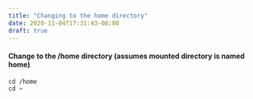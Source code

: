 ```yaml
---
title: "Changing to the home directory"
date: 2020-11-04T17:31:43-08:00
draft: true
---
```


####  Change to the /home directory (assumes mounted directory is named home)

```
cd /home
cd ~
```


